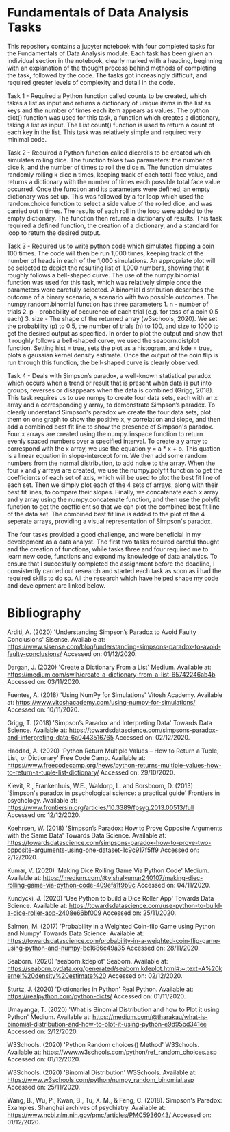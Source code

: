 # Fundamentals of Data Analysis Tasks


This repository contains a jupyter notebook with four completed tasks for the Fundamentals of Data Analysis module. Each task has been given an individual section in the notebook, clearly marked with a heading, beginning with an explanation of the thought process behind methods of completing the task, followed by the code. The tasks got increasingly difficult, and required greater levels of complexity and detail in the code. 

Task 1 - Required a Python function called counts to be created, which takes a list as input and returns a dictionary of unique items in the list as keys and the number of times each item appears as values. The python dict() function was used for this task, a function which creates a dictionary, taking a list as input. The List.count() function is used to return a count of each key in the list. This task was relatively simple and required very minimal code.

Task 2 - Required a Python function called dicerolls to be created which simulates rolling dice. The function takes two parameters: the number of dice k, and the number of times to roll the dice n. The function simulates randomly rolling k dice n times, keeping track of each total face value, and returns a dictionary with the number of times each possible total face value occurred. Once the function and its parameters were defined, an empty dictionary was set up. This was followed by a for loop which used the random.choice function to select a side value of the rolled dice, and was carried out n times. The results of each roll in the loop were added to the empty dictionary. The function then returns a dictionary of results. This task required a defined function, the creation of a dictionary, and a standard for loop to return the desired output. 


Task 3 - Required us to write python code which simulates flipping a coin 100 times. The code will then be run 1,000 times, keeping track of the number of heads in each of the 1,000 simulations. An appropriate plot will be selected to depict the resulting list of 1,000 numbers, showing that it roughly follows a bell-shaped curve. The use of the numpy.binomial function was used for this task, which was relatively simple once the parameters were carefully selected. A binomial distribution describes the outcome of a binary scenario, a scenario with two possible outcomes. The numpy.random.binomial function has three parameters 1. n - number of trials 2. p - probability of occurence of each trial (e.g. for toss of a coin 0.5 each) 3. size - The shape of the returned array (w3schools, 2020). We set the probability (p) to 0.5, the number of trials (n) to 100, and size to 1000 to get the desired output as specified. In order to plot the output and show that it roughly follows a bell-shaped curve, we used the seaborn.distplot function. Setting hist = true, sets the plot as a histogram, and kde = true, plots a gaussian kernel density estimate. Once the output of the coin flip is run through this function, the bell-shaped curve is clearly observed.


Task 4 - Deals with Simpson’s paradox, a well-known statistical paradox which occurs when a trend or result that is present when data is put into groups, reverses or disappears when the data is combined (Grigg, 2018). This task requires us to use numpy to create four data sets, each with an x array and a corresponding y array, to demonstrate Simpson’s paradox. To clearly understand Simpson's paradox we create the four data sets, plot them on one graph to show the positive x, y correlation and slope, and then add a combined best fit line to show the presence of Simpson's paradox. Four x arrays are created using the numpy.linspace function to return evenly spaced numbers over a specified interval. To create a y array to correspond with the x array, we use the equation y = a * x + b. This quation is a linear equation in slope-intercept form. We then add some random numbers from the normal distribution, to add noise to the array. When the four x and y arrays are created, we use the numpy.polyfit function to get the coefficients of each set of axis, which will be used to plot the best fit line of each set. Then we simply plot each of the 4 sets of arrays, along with their best fit lines, to compare their slopes. Finally, we concatenate each x array and y array using the numpy.concatenate function, and then use the polyfit function to get the coefficient so that we can plot the combined best fit line of the data set. The combined best fit line is added to the plot of the 4 seperate arrays, providing a visual representation of Simpson's paradox.


The four tasks provided a good challenge, and were beneficial in my development as a data analyst. The first two tasks required careful thought and the creation of functions, while tasks three and four required me to learn new code, functions and expand my knowledge of data analytics. To ensure that I succesfully completed the assignment before the deadline, I consistently carried out research and started each task as soon as i had the required skills to do so. All the research which have helped shape my code and development are linked below. 






# Bibliography 

Arditi, A. (2020) 'Understanding Simpson’s Paradox to Avoid Faulty Conclusions' Sisense. Available at: https://www.sisense.com/blog/understanding-simpsons-paradox-to-avoid-faulty-conclusions/ Accessed on: 01/12/2020.

Dargan, J. (2020) 'Create a Dictionary From a List' Medium. Available at: https://medium.com/swlh/create-a-dictionary-from-a-list-65742246ab4b Accessed on: 03/11/2020.

Fuentes, A. (2018) 'Using NumPy for Simulations' Vitosh Academy. Available at: https://www.vitoshacademy.com/using-numpy-for-simulations/ Accessed on: 10/11/2020.

Grigg, T. (2018) 'Simpson’s Paradox and Interpreting Data' Towards Data Science. Available at: https://towardsdatascience.com/simpsons-paradox-and-interpreting-data-6a0443516765 Accessed on: 02/12/2020.

Haddad, A. (2020) 'Python Return Multiple Values – How to Return a Tuple, List, or Dictionary' Free Code Camp. Available at: https://www.freecodecamp.org/news/python-returns-multiple-values-how-to-return-a-tuple-list-dictionary/ Accessed on: 29/10/2020.

Kievit, R., Frankenhuis, W.E., Waldorp, L. and Borsboom, D. (2013) 'Simpson's paradox in psychological science: a practical guide' Frontiers in psychology. Available at: https://www.frontiersin.org/articles/10.3389/fpsyg.2013.00513/full Accessed on: 12/12/2020.

Koehrsen, W. (2018) 'Simpson’s Paradox: How to Prove Opposite Arguments with the Same Data' Towards Data Science. Available at: https://towardsdatascience.com/simpsons-paradox-how-to-prove-two-opposite-arguments-using-one-dataset-1c9c917f5ff9 Accessed on: 2/12/2020.

Kumar, V. (2020) 'Making Dice Rolling Game Via Python Code' Medium. Available at: https://medium.com/@vishalkumar240107/making-diec-rolling-game-via-python-code-409efa1f9b9c Accessed on: 04/11/2020.

Kundycki, J. (2020) 'Use Python to build a Dice Roller App' Towards Data Science. Available at: https://towardsdatascience.com/use-python-to-build-a-dice-roller-app-2408e66bf009 Accessed on: 25/11/2020.

Salmon, M. (2017) 'Probability in a Weighted Coin-flip Game using Python and Numpy' Towards Data Science. Available at: https://towardsdatascience.com/probability-in-a-weighted-coin-flip-game-using-python-and-numpy-bc1686c49a35 Accessed on: 28/11/2020.

Seaborn. (2020) 'seaborn.kdeplot' Seaborn. Available at: https://seaborn.pydata.org/generated/seaborn.kdeplot.html#:~:text=A%20kernel%20density%20estimate%20 Accessed on: 02/12/2020.

Sturtz, J. (2020) 'Dictionaries in Python' Real Python. Available at: https://realpython.com/python-dicts/ Accessed on: 01/11/2020.

Umayanga, T. (2020) 'What is Binomial Distribution and how to Plot it using Python' Medium. Available at: https://medium.com/@tharakau/what-is-binomial-distribution-and-how-to-plot-it-using-python-e9d95bd341ee Accessed on: 2/12/2020.

W3Schools. (2020) 'Python Random choices() Method' W3Schools. Available at: https://www.w3schools.com/python/ref_random_choices.asp Accessed on: 01/12/2020.

W3Schools. (2020) 'Binomial Distribution' W3Schools. Available at: https://www.w3schools.com/python/numpy_random_binomial.asp Accessed on: 25/11/2020.

Wang, B., Wu, P., Kwan, B., Tu, X. M., & Feng, C. (2018). Simpson's Paradox: Examples. Shanghai archives of psychiatry. Available at: https://www.ncbi.nlm.nih.gov/pmc/articles/PMC5936043/ Accessed on: 01/12/2020.

